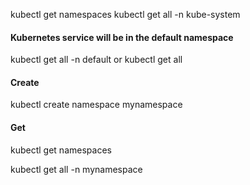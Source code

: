 kubectl get namespaces
kubectl get all -n kube-system

#### Kubernetes service will be in the default namespace
kubectl get all -n default or kubectl get all


#### Create 
kubectl create namespace mynamespace


#### Get
kubectl get namespaces


kubectl get all -n mynamespace
